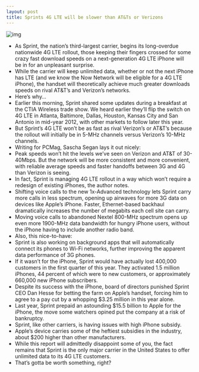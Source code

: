 ```yaml
---
layout: post
title: Sprints 4G LTE will be slower than AT&Ts or Verizons
---
```

![img](http://media.idownloadblog.com/wp-content/uploads/2012/04/Cell-tower-Flickr-user-forklift.jpeg)
* As Sprint, the nation’s third-largest carrier, begins its long-overdue nationwide 4G LTE rollout, those keeping their fingers crossed for some crazy fast download speeds on a next-generation 4G LTE iPhone will be in for an unpleasant surprise.
* While the carrier will keep unlimited data, whether or not the next iPhone has LTE (and we know the Now Network will be eligible for a 4G LTE iPhone), the handset will theoretically achieve much greater downloads speeds on rival AT&T’s and Verizon’s networks.
* Here’s why…
* Earlier this morning, Sprint shared some updates during a breakfast at the CTIA Wireless trade show. We heard earlier they’ll flip the switch on 4G LTE in Atlanta, Baltimore, Dallas, Houston, Kansas City and San Antonio in mid-year 2012, with other markets to follow later this year.
* But Sprint’s 4G LTE won’t be as fast as rival Verizon’s or AT&T’s because the rollout will initially be in 5-MHz channels versus Verizon’s 10-MHz channels.
* Writing for PCMag, Sascha Segan lays it out nicely:
* Peak speeds won’t hit the levels we’ve seen on Verizon and AT&T of 30-40Mbps. But the network will be more consistent and more convenient, with reliable average speeds and faster handoffs between 3G and 4G than Verizon is seeing.
* In fact, Sprint is managing 4G LTE rollout in a way which won’t require a redesign of existing iPhones, the author notes.
* Shifting voice calls to the new 1x-Advanced technology lets Sprint carry more calls in less spectrum, opening up airwaves for more 3G data on devices like Apple’s iPhone. Faster, Ethernet-based backhaul dramatically increases the number of megabits each cell site can carry.
* Moving voice calls to abandoned Nextel 800-MHz spectrum opens up even more 1900-MHz data bandwidth for hungry iPhone users, without the iPhone having to include another radio band.
* Also, this nice-to-have:
* Sprint is also working on background apps that will automatically connect its phones to Wi-Fi networks, further improving the apparent data performance of 3G phones.
* If it wasn’t for the iPhone, Sprint would have actually lost 400,000 customers in the first quarter of this year. They activated 1.5 million iPhones, 44 percent of which were to new customers, or approximately 660,000 new iPhone subscribers.
* Despite its success with the iPhone, board of directors punished Sprint CEO Dan Hesse for betting the farm on Apple’s handset, forcing him to agree to a pay cut by a whopping $3.25 million in this year alone.
* Last year, Sprint prepaid an astounding $15.5 billion to Apple for the iPhone, the move some watchers opined put the company at a risk of bankruptcy.
* Sprint, like other carriers, is having issues with high iPhone subsidy.
* Apple’s device carries some of the heftiest subsidies in the industry, about $200 higher than other manufacturers.
* While this report will admittedly disappoint some of you, the fact remains that Sprint is the only major carrier in the United States to offer unlimited data to its 4G LTE customers.
* That’s gotta be worth something, right?

